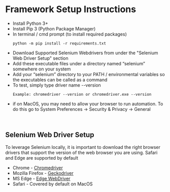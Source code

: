 # Framework Setup Instructions

- Install Python 3+
- Install Pip 3 (Python Package Manager)
- In terminal / cmd prompt (to install required packages)
    ```
    python -m pip install -r requirements.txt
    ```
- Download Supported Selenium Webdrivers from under the "Selenium Web Driver Setup" section
- Add these executable files under a directory named “selenium” somewhere on your system
- Add your “selenium” directory to your PATH / environmental variables so the executables can be called as a command
- To test, simply type driver name --version
    ````
    Example: chromedriver --version or chromedriver.exe --version
    ````
- if on MacOS, you may need to allow your browser to run automation. To do this go to System Preferences -> Security & Privacy -> General

<br>

## Selenium Web Driver Setup
To leverage Selenium locally, it is important to download the right browser drivers that support the version of the web browser you are using. Safari and Edge are supported by default
- Chrome - [Chromedriver](https://sites.google.com/chromium.org/driver/downloads)
- Mozilla Firefox - [Geckodriver](https://github.com/mozilla/geckodriver/releases/)
- MS Edge - [Edge WebDriver](https://developer.microsoft.com/en-us/microsoft-edge/tools/webdriver/)
- Safari - Covered by default on MacOS